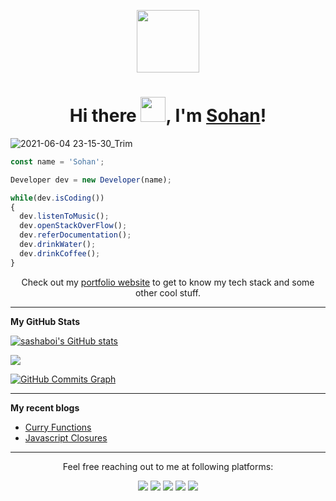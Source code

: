 <p align="center"><img src="https://media.giphy.com/media/M9gbBd9nbDrOTu1Mqx/giphy.gif" width="100"/></p>

<h1 align="center">Hi there <img src="https://media.giphy.com/media/hvRJCLFzcasrR4ia7z/giphy.gif" width="40">, I'm <a href="https://snickerdev.netlify.app/">Sohan</a>!</h1>

![2021-06-04 23-15-30_Trim](https://user-images.githubusercontent.com/64985447/120843980-62495b00-c58c-11eb-81af-0255b7391495.gif)


```js
const name = 'Sohan';

Developer dev = new Developer(name);

while(dev.isCoding())
{
  dev.listenToMusic();
  dev.openStackOverFlow();
  dev.referDocumentation();
  dev.drinkWater();
  dev.drinkCoffee();
}
```

<p align="center">Check out my <a href="https://snickerdev.netlify.app/">portfolio website</a> to get to know my tech stack and some other cool stuff.</p>

---
<b>My GitHub Stats</b>

<a href="http://www.github.com/sohan9819"><img src="https://github-readme-stats.vercel.app/api?username=sohan9819&show_icons=true&hide=&count_private=true&title_color=0891b2&text_color=ffffff&icon_color=0891b2&bg_color=1c1917&hide_border=true&show_icons=true" alt="sashaboi's GitHub stats" /></a>

<a href="http://www.github.com/sohan9819"><img src="https://github-readme-streak-stats.herokuapp.com/?user=sohan9819&stroke=ffffff&background=1c1917&ring=0891b2&fire=0891b2&currStreakNum=ffffff&currStreakLabel=0891b2&sideNums=ffffff&sideLabels=ffffff&dates=ffffff&hide_border=true" /></a>

<a href="http://www.github.com/sohan9819"><img src="https://activity-graph.herokuapp.com/graph?username=sohan9819&bg_color=1c1917&color=ffffff&line=0891b2&point=ffffff&area_color=1c1917&area=true&hide_border=true&custom_title=GitHub%20Commits%20Graph" alt="GitHub Commits Graph" /></a>

<!--
<a href="https://github.com/sohan9819" align="left"><img src="https://github-readme-stats.vercel.app/api/top-langs/?username=sohan9819&langs_count=10&title_color=0891b2&text_color=ffffff&icon_color=0891b2&bg_color=1c1917&hide_border=true&locale=en&custom_title=Top%20%Languages" alt="Top Languages" /></a>
-->

---
<b>My recent blogs </b>
- [Curry Functions](https://snciker.hashnode.dev/curry-functions)
- [Javascript Closures](https://hashnode.com/post/javascript-closures-cl32plc2k01fljjnvej3pbcy6)


<!--
**sohan9819/sohan9819** is a ✨ _special_ ✨ repository because its `README.md` (this file) appears on your GitHub profile.

Here are some ideas to get you started:

- 🔭 I’m currently working on ...
- 🌱 I’m currently learning ...
- 👯 I’m looking to collaborate on ...
- 🤔 I’m looking for help with ...
- 💬 Ask me about ...
- 📫 How to reach me: ...
- 😄 Pronouns: ...
- ⚡ Fun fact: ...
-->

---
<p align="center">Feel free reaching out to me at following platforms:</p>

<p align="center">
  <a href="https://www.linkedin.com/in/sohan-shetty-8ab3191a0"><img src="https://img.shields.io/badge/LinkedIn-0077B5?style=for-the-badge&logo=linkedin&logoColor=white"></a> 
  <a href="https://www.instagram.com/__snicker__2001"><img src="https://img.shields.io/badge/Instagram-E4405F?style=for-the-badge&logo=instagram&logoColor=white"></a> 
  <a href="https://twitter.com/SnickerDev"><img src="https://img.shields.io/badge/Twitter-1DA1F2?style=for-the-badge&logo=twitter&logoColor=white"></a>
  <a href="mailto:sohanshetty2001@gmail.com"><img src="https://img.shields.io/badge/mail-EA4335?style=for-the-badge&logo=gmail&logoColor=white"></a>
  <a href="https://github.com/sohan9819"><img src="https://img.shields.io/badge/Github-010409?style=for-the-badge&logo=github&logoColor=white"></a>
</p>
